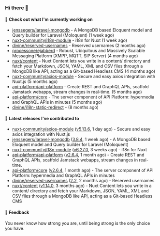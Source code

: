 ### Hi there 👋

#### 👷 Check out what I'm currently working on

- [jenssegers/laravel-mongodb](https://github.com/jenssegers/laravel-mongodb) - A MongoDB based Eloquent model and Query builder for Laravel (Moloquent) (1 week ago)
- [nuxt-community/i18n-module](https://github.com/nuxt-community/i18n-module) - i18n for Nuxt (1 week ago)
- [divine/reserved-usernames](https://github.com/divine/reserved-usernames) - Reserved usernames (2 months ago)
- [processone/ejabberd](https://github.com/processone/ejabberd) - Robust, Ubiquitous and Massively Scalable Messaging Platform (XMPP, MQTT, SIP Server) (4 months ago)
- [nuxt/content](https://github.com/nuxt/content) - Nuxt Content lets you write in a content/ directory and fetch your Markdown, JSON, YAML, XML and CSV files through a MongoDB like API, acting as a Git-based Headless CMS (4 months ago)
- [nuxt-community/axios-module](https://github.com/nuxt-community/axios-module) - Secure and easy axios integration with Nuxt.js (5 months ago)
- [api-platform/api-platform](https://github.com/api-platform/api-platform) - Create REST and GraphQL APIs, scaffold Jamstack webapps, stream changes in real-time. (5 months ago)
- [api-platform/core](https://github.com/api-platform/core) - The server component of API Platform: hypermedia and GraphQL APIs in minutes (5 months ago)
- [divine/i18n-static-redirect](https://github.com/divine/i18n-static-redirect) -  (8 months ago)

#### 🔭 Latest releases I've contributed to

- [nuxt-community/axios-module](https://github.com/nuxt-community/axios-module) ([v5.13.6](https://github.com/nuxt-community/axios-module/releases/tag/v5.13.6), 1 day ago) - Secure and easy axios integration with Nuxt.js
- [jenssegers/laravel-mongodb](https://github.com/jenssegers/laravel-mongodb) ([3.8.4](https://github.com/jenssegers/laravel-mongodb/releases/tag/3.8.4), 1 week ago) - A MongoDB based Eloquent model and Query builder for Laravel (Moloquent)
- [nuxt-community/i18n-module](https://github.com/nuxt-community/i18n-module) ([v6.27.0](https://github.com/nuxt-community/i18n-module/releases/tag/v6.27.0), 3 weeks ago) - i18n for Nuxt
- [api-platform/api-platform](https://github.com/api-platform/api-platform) ([v2.6.4](https://github.com/api-platform/api-platform/releases/tag/v2.6.4), 1 month ago) - Create REST and GraphQL APIs, scaffold Jamstack webapps, stream changes in real-time.
- [api-platform/core](https://github.com/api-platform/core) ([v2.6.4](https://github.com/api-platform/core/releases/tag/v2.6.4), 1 month ago) - The server component of API Platform: hypermedia and GraphQL APIs in minutes
- [divine/reserved-usernames](https://github.com/divine/reserved-usernames) ([2.2](https://github.com/divine/reserved-usernames/releases/tag/2.2), 2 months ago) - Reserved usernames
- [nuxt/content](https://github.com/nuxt/content) ([v1.14.0](https://github.com/nuxt/content/releases/tag/v1.14.0), 3 months ago) - Nuxt Content lets you write in a content/ directory and fetch your Markdown, JSON, YAML, XML and CSV files through a MongoDB like API, acting as a Git-based Headless CMS

#### 💬 Feedback
You never know how strong you are, until being strong is the only choice you have.